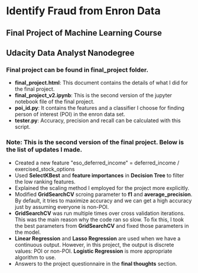 # Identify Fraud from Enron Data
## Final Project of Machine Learning Course
## Udacity Data Analyst Nanodegree
### Final project can be found in final_project folder.
- **final_project.html**: This document contains the details of what I did for the final project.
- **final_project_v2.ipynb**: This is the second version of the jupyter notebook file of the final project.
- **poi_id.py**: It contains the features and a classifier I choose for finding person of interest (POI) in the enron data set.
- **tester.py**: Accuracy, precision and recall can be calculated with this script.

### Note: This is the second version of the final project. Below is the list of updates I made.

- Created a new feature "eso_deferred_income" = deferred_income / exercised_stock_options
- Used **SelectKBest** and **feature importances** in **Decision Tree** to filter the low ranking features.
- Explained the scaling method I employed for the project more explicitly.
- Modified **GridSearchCV** scroing parameter to **f1** and **average_precision**. By default, it tries to maximize accuracy and we can get a high accuracy just by assuming everyone is non-POI.
- **GridSearchCV** was run multiple times over cross validation iterations. This was the main reason why the code ran so slow. To fix this, I took the best parameters from **GridSearchCV** and fixed those parameters in the model.
- **Linear Regression** and **Lasso Regression** are used when we have a continuous output. However, in this project, the output is discrete values: POI or non-POI. **Logistic Regression** is more appropriate algorithm to use.
- Answers to the project questionnaire in the **final thoughts** section.
